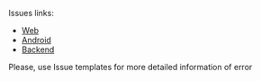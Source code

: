 Issues links:

- [Web](https://github.com/dotflopp/razdor-frontend/issues)
- [Android](https://github.com/dotflopp/Razdor.Android/issues)
- [Backend](https://github.com/dotflopp/Razdor.Backend/issues)


Please, use Issue templates for more detailed information of error
